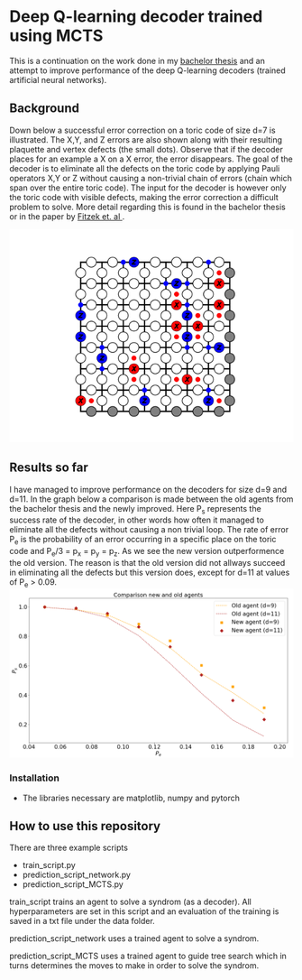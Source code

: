 # Deep Q-learning decoder trained using MCTS 
This is a continuation on the work done in my [bachelor thesis](https://odr.chalmers.se/bitstream/20.500.12380/300901/1/TIFX04-20-73%2c%20kandidatrapport.pdf) and an attempt to improve performance of the deep Q-learning decoders (trained artificial neural networks).  

## Background
Down below a successful error correction on a toric code of size d=7 is illustrated. The X,Y, and Z errors are also shown along with their resulting plaquette and vertex defects (the small dots). Observe that if the decoder places for an example a X on a X error, the error disappears. The goal of the decoder is to eliminate all the defects on the toric code by applying Pauli operators X,Y or Z without causing a non-trivial chain of errors (chain which span over the entire toric code). The input for the decoder is however only the toric code with visible defects, making the error correction a difficult problem to solve. More detail regarding this is found in the bachelor thesis or in the paper by [Fitzek et. al ](https://arxiv.org/pdf/1912.12919.pdf). 

![](docs/visual/toric_code_gif.gif)

## Results so far
I have managed to improve performance on the decoders for size d=9 and d=11. In the graph below a comparison is made between the old agents from the bachelor thesis and the newly improved. Here P<sub>s</sub> represents  the success rate of the decoder, in other words how often it managed to eliminate all the defects without causing a non trivial loop. The rate of error P<sub>e</sub> is the probability of an error occurring  in a specific place on the toric code and P<sub>e</sub>/3 = p<sub>x</sub> = p<sub>y</sub> = p<sub>z</sub>. As we see the new version outperformence the old version. The reason is that the old version did not allways succeed in eliminating all the defects but this version does, except for d=11 at values of P<sub>e</sub> > 0.09.
![](docs/visual/result.PNG)
 
### Installation 
- The libraries necessary are matplotlib, numpy and pytorch

## How to use this repository
There are three example scripts
- train_script.py
- prediction_script_network.py
- prediction_script_MCTS.py

train_script trains an agent to solve a syndrom (as a decoder). All hyperparameters are set in this script and an evaluation of the training is saved in a txt file under the data folder.

prediction_script_network uses a trained agent to solve a syndrom.

prediction_script_MCTS uses a trained agent to guide tree search which in turns determines the moves to make in order to solve the syndrom. 
